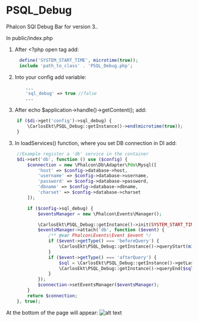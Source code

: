 # PSQL_Debug
Phalcon SQl Debug Bar for version 3.*.*

In public/index.php
1. After <?php open tag add:
```php
     define('SYSTEM_START_TIME', microtime(true));
     include 'path_to_class' . 'PSQL_Debug.php';
```

2. Into your config add variable:
    ```php
        ...
        'sql_debug' => true //false
        ...
    ```

2. After echo $application->handle()->getContent(); add:
```php
    if ($di->get('config')->sql_debug) {
        \CarlosEkt\PSQL_Debug::getInstance()->end(microtime(true));
    }
```

3. In loadServices() function, where you set DB connection in DI add:
```php
    //Example register a 'db' service in the container
    $di->set('db', function () use ($config) {
        $connection = new \Phalcon\Db\Adapter\Pdo\Mysql([
            'host' => $config->database->host,
            'username' => $config->database->username,
            'password' => $config->database->password,
            'dbname' => $config->database->dbname,
            'charset' => $config->database->charset
        ]);

        if ($config->sql_debug) {
            $eventsManager = new \Phalcon\Events\Manager();

            \CarlosEkt\PSQL_Debug::getInstance()->init(SYSTEM_START_TIME);
            $eventsManager->attach('db', function ($event) {
                /** @var Phalcon\Events\Event $event */
                if ($event->getType() === 'beforeQuery') {
                    \CarlosEkt\PSQL_Debug::getInstance()->queryStart(microtime(true));
                }
                if ($event->getType() === 'afterQuery') {
                    $sql = \CarlosEkt\PSQL_Debug::getInstance()->getLastQuery(true);
                    \CarlosEkt\PSQL_Debug::getInstance()->queryEnd($sql, microtime(true));
                }
            });
            $connection->setEventsManager($eventsManager);
        }
        return $connection;
    }, true);
```

At the bottom of the page will appear:
![alt text](https://i.imgur.com/ljqo3hc.png)